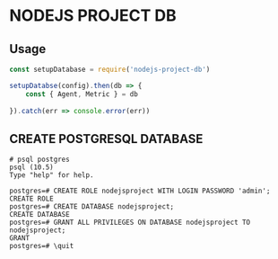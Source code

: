 # NODEJS PROJECT DB

## Usage

```js
const setupDatabase = require('nodejs-project-db')

setupDatabse(config).then(db => {
    const { Agent, Metric } = db
    
}).catch(err => console.error(err))
```

## CREATE POSTGRESQL DATABASE

```
# psql postgres
psql (10.5)
Type "help" for help.

postgres=# CREATE ROLE nodejsproject WITH LOGIN PASSWORD 'admin';
CREATE ROLE
postgres=# CREATE DATABASE nodejsproject;
CREATE DATABASE
postgres=# GRANT ALL PRIVILEGES ON DATABASE nodejsproject TO nodejsproject;
GRANT
postgres=# \quit
```

